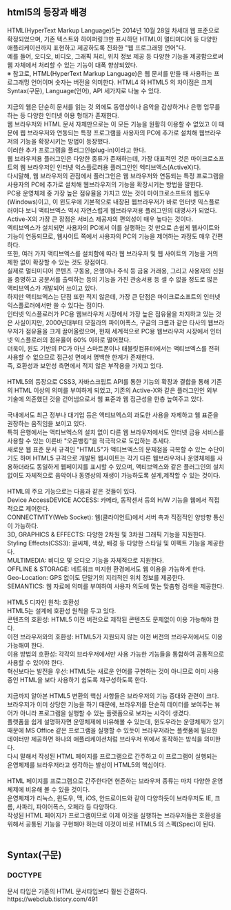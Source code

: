 <h2>html5의 등장과 배경</h2>
HTML(HyperText Markup Language)5는 2014년 10월 28일 차세대 웹 표준으로 확정되었으며, 기존 텍스트와 하이퍼링크만 표시하던 HTML이 멀티미디어 등 다양한 애플리케이션까지 표현하고 제공하도록 진화한 "웹 프로그래밍 언어"다. <br>
예를 들어, 오디오, 비디오, 그래픽 처리, 위치 정보 제공 등 다양한 기능을 제공함으로써 웹 자체에서 처리할 수 있는 기능이 대폭 향상되었다. <br>
※ 참고로, HTML(HyperText Markup Language)은 웹 문서를 만들 때 사용하는 프로그래밍 언어이며 숫자는 버전을 의미한다. HTML4 와 HTML5 의 차이점은 크게 Syntax(구문), Language(언어), API 세가지로 나눌 수 있다. <br>
<br>
지금의 웹은 단순히 문서를 읽는 것 외에도 동영상이나 음악을 감상하거나 은행 업무를 하는 등 다양한 인터넷 이용 형태가 존재한다. <br>
웹 브라우저와 HTML 문서 자체만으로는 이 모든 기능을 원활히 이용할 수 없었고 이 때문에 웹 브라우저와 연동되는 특정 프로그램을 사용자의 PC에 추가로 설치해 웹브라우저의 기능을 확장시키는 방법이 등장했다. <br>
이러한 추가 프로그램을 플러그인(plug-in)이라고 한다. <br>
웹 브라우저용 플러그인은 다양한 종류가 존재하는데, 가장 대표적인 것은 마이크로소프트의 웹 브라우저인 인터넷 익스플로러용 플러그인인 엑티브엑스(ActiveX)다. <br>
다시말해, 웹 브라우저의 관점에서 플러그인은 웹 브라우저와 연동되는 특정 프로그램을 사용자의 PC에 추가로 설치해 웹브라우저의 기능을 확장시키는 방법을 말한다. <br>
PC용 운영체제 중 가장 높은 점유율을 가지고 있는 것이 마이크로소프트의 웹도우(Windows)이고, 이 윈도우에 기본적으로 내장된 웹브라우저가 바로 인터넷 익스플로러이다 보니 액티브엑스 역시 자연스럽게 웹브라우저용 플러그인의 대명사가 되었다. <br>
Active-X의 가장 큰 장점은 서비스 제공자의 편의성이 매우 높다는 것이다. <br>
엑티브엑스가 설치되면 사용자의 PC에서 이를 실행하는 것 만으로 손쉽게 웹사이트와 기능이 연동되므로, 웹사이트 쪽에서 사용자의 PC의 기능을 제어하는 과정도 매우 간편하다. <br>
또한, 여러 가지 액티브엑스를 설치함에 따라 웹 브라우저 및 웹 사이트의 기능을 거의 제한 없이 확장할 수 있는 것도 장점이다. <br>
실제로 멀티미디어 콘텐츠 구동용, 은행이나 주식 등 금융 거래용, 그리고 사용자의 신원을 증명하고 공문서를 출력하는 등의 기능을 가진 관송서용 등 셀 수 없을 정도로 많은 액티브엑스가 개발되어 쓰이고 있다. <br>
하지만 액티브엑스는 단점 또한 적지 않은데, 가장 큰 단점은 마이크로소프트의 인터넷 익스플로러에서만 쓸 수 있다는 점이다. <br>
인터넷 익스플로러가 PC용 웹브라우저 시장에서 가장 높은 점유율을 차지하고 있는 것은 사실이지만, 2000년대부터 모질라의 파이어폭스, 구글의 크롬과 같은 타사의 웹브라우저가 점유율을 크게 끌어올렸으며, 현재 세계적으로 PC용 웹브라우저 시장에서 인터넷 익스플로러의 점유율이 60% 이하로 떨어졌다. <br>
더욱이, 윈도 기반의 PC가 아닌 스마트폰이나 태블릿컴퓨터에서는 액티브엑스를 전혀 사용할 수 없으므로 접근성 면에서 명백한 한계가 존재한다. <br>
즉, 호환성과 보안성 측면에서 적지 않은 부작용을 가지고 있다. <br>
<br>
HTML5의 등장으로 CSS3, 자바스크립트 API를 통한 기능의 확장과 결합을 통해 기존의 HTML 이상의 의미를 부여하게 되었고, 기존의 Active-X와 같은 플러그인인 외부 기술에 의존했던 것을 걷어냄으로서 웹 표준과 웹 접근성을 한층 높여주고 있다. <br>
<br>
국내에서도 최근 정부나 대기업 등은 액티브엑스의 과도한 사용을 자제하고 웹 표준을 권장하는 움직임을 보이고 있다. <br>
특히 은행에서는 액티브엑스의 설치 없이 다른 웹 브라우저에서도 인터넷 금융 서비스를 사용할 수 있는 이른바 "오픈뱅킹"을 적극적으로 도입하는 추세다. <br>
새로운 웹 표준 문서 규격인 "HTML5"가 액티브엑스의 문제점을 극복할 수 있는 수단이기도 하며 HTML5 규격으로 개발된 웹사이트는 각기 다른 웹브라우저나 운영체제를 사용하더라도 동일하게 웹페이지를 표시할 수 있으며, 액티브엑스와 같은 플러그인의 설치 없이도 자체적으로 음악이나 동영상의 재생이 가능하도록 설계,제작할 수 있는 것이다. <br>
<br>
HTML의 주요 기능으로는 다음과 같은 것들이 있다. <br>
Device AccessDEVICE ACCESS: 카메라, 동작센서 등의 H/W 기능을 웹에서 직접적으로 제어한다. <br>
CONNECTIVITY(Web Socket): 웹(클라이언트)에서 서버 측과 직접적인 양방향 통신이 가능하다. <br>
3D, GRAPHICS & EFFECTS: 다양한 2차원 및 3차원 그래픽 기능을 지원한다. <br>
Styling Effects(CSS3): 글씨체, 색상, 배경 등 다양한 스타일 및 이펙트 기능을 제공한다. <br>
MULTIMEDIA: 비디오 및 오디오 기능을 자체적으로 지원한다. <br>
OFFLINE & STORAGE: 네트워크 미지원 환경에서도 웹 이용을 가능하게 한다. <br>
Geo-Location: GPS 없이도 단말기의 지리적인 위치 정보를 제공한다. <br>
SEMANTICS: 웹 자료에 의미를 부여하여 사용자 의도에 맞는 맞춤형 검색을 제공한다. <br>
<br>
HTML5 디자인 원칙: 호환성 <br>
HTML5는 설계에 호환성 원칙을 두고 있다. <br>
콘텐츠의 호환성: HTML5 이전 버전으로 제작된 콘텐츠도 문제없이 이용 가능해야 한다. <br>
이전 브라우저와의 호환성: HTML5가 지원되지 않는 이전 버전의 브라우저에서도 이용 가능해여 한다. <br>
이용 방법의 호환성: 각각의 브라우저에서만 사용 가능한 기능들을 통합하여 공통적으로 사용할 수 있어야 한다. <br>
혁신보다는 발전을 우선: HTML5는 새로운 언어를 구현하는 것이 아니므로 이미 사용 중인 HTML을 보다 사용하기 쉽도록 재구성하도록 한다. <br>
<br>
지금까지 알아본 HTML5 변환의 핵심 사항들은 브라우저의 기능 증대와 관련이 크다. <br>
브라우저가 이미 상당한 기능을 하기 때문에, 브라우저를 단순히 데이터를 보여주는 뷰어가 아니라 프로그램을 실행할 수 있는 플랫폼으로 보자는 시각이 생겼다. <br>
플랫폼을 쉽게 설명하자면 운영체제에 비유해볼 수 있는데, 윈도우라는 운영체제가 있기 때문에 MS Office 같은 프로그램을 실행할 수 있듯이 브라우저라는 플랫폼에 필요한 데이터만 제공하면 하나의 애플리케이션처럼 브라우저 위에서 동작하는 방식을 의미한다. <br>
다시 말해서 작성된 HTML 페이지를 프로그램으로 간주하고 이 프로그램이 실행되는 운영체제를 브라우저라고 생각하는 발상이 HTML5의 핵심이다. <br>
<br>
HTML 페이지를 프로그램으로 간주한다면 현존하는 브라우저 종류는 마치 다양한 운영체제에 비유해 볼 수 있을 것이다. <br>
운영체제가 리눅스, 윈도우, 맥, iOS, 안드로이드와 같이 다양하듯이 브라우저도 IE, 크롬, 사파리, 파이어폭스, 오페라 등 다양하다. <br>
작성된 HTML 페이지가 프로그램이므로 이제 이것을 실행하는 브라우저들은 호환성을 위해서 공통된 기능을 구현해야 하는데 이것이 바로 HTML5 의 스펙(Spec)이 된다. <br>
<br>
<h2>Syntax(구문)</h2>
<h3>DOCTYPE</h3>
문서 타입은 기존의 HTML 문서타입보다 훨씬 간결하다. <br>
https://webclub.tistory.com/491
<br>
<br>
